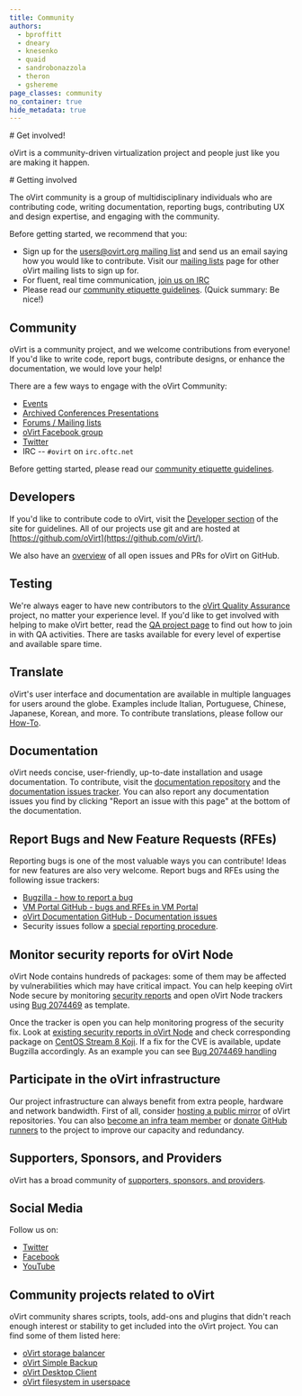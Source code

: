 ```yaml
---
title: Community
authors:
  - bproffitt
  - dneary
  - knesenko
  - quaid
  - sandrobonazzola
  - theron
  - gshereme
page_classes: community
no_container: true
hide_metadata: true
---
```


<section class="community_head">
# Get involved!

oVirt is a community-driven virtualization project and people just like you are making it happen.
</section>

<section class="container">
# Getting involved

The oVirt community is a group of multidisciplinary individuals who are contributing code, writing documentation, reporting bugs, contributing UX and design expertise, and engaging with the community.

Before getting started, we recommend that you:

* Sign up for the [users@ovirt.org mailing list](/community/users-list.html) and send us an email saying how you would like to contribute. Visit our [mailing lists](/community/about/mailing-lists.html) page for other oVirt mailing lists to sign up for.
* For fluent, real time communication, [join us on IRC](/community/about/contact.html#irc)
* Please read our [community etiquette guidelines](/community/about/community-guidelines.html). (Quick summary: Be nice!)


# Community

oVirt is a community project, and we welcome contributions from everyone! If you'd like to write code, report bugs, contribute designs, or enhance the documentation, we would love your help!

There are a few ways to engage with the oVirt Community:

* [Events](/events/)
* [Archived Conferences Presentations](archived_conferences_presentations.html)
* [Forums / Mailing lists](https://lists.ovirt.org/archives/)
* [oVirt Facebook group](https://www.facebook.com/groups/ovirt.openvirtualization/)
* [Twitter](https://twitter.com/ovirt)
* IRC -- `#ovirt` on `irc.oftc.net`

Before getting started, please read our [community etiquette guidelines](/community/about/community-guidelines.html).

## Developers

If you'd like to contribute code to oVirt, visit the [Developer section](/develop/) of the site for guidelines.
All of our projects use git and are hosted at [https://github.com/oVirt](https://github.com/oVirt/).

We also have an [overview](https://github.com/oVirt/ovirt-site/blob/dashpanel/dashpanel-ovirt.md) of all open issues and PRs for oVirt on GitHub.

## Testing

We're always eager to have new contributors to the [oVirt Quality Assurance](/develop/qa/index.html) project, no matter your experience level.
If you'd like to get involved with helping to make oVirt better, read the [QA project page](/develop/qa/index.html) to find out how to join in with QA activities.
There are tasks available for every level of expertise and available spare time.

## Translate

oVirt's user interface and documentation are available in multiple languages for users around the globe.
Examples include Italian, Portuguese, Chinese, Japanese, Korean, and more.
To contribute translations, please follow our [How-To](/develop/localization.html).

## Documentation

oVirt needs concise, user-friendly, up-to-date installation and usage documentation. To contribute, visit the [documentation repository](https://github.com/oVirt/ovirt-site/tree/master/source/documentation) and the [documentation issues tracker](https://github.com/oVirt/ovirt-site/issues?q=is%3Aissue+is%3Aopen+label%3Adocumentation). You can also report any documentation issues you find by clicking "Report an issue with this page" at the bottom of the documentation.

## Report Bugs and New Feature Requests (RFEs)

Reporting bugs is one of the most valuable ways you can contribute! Ideas for new features are also very welcome. Report bugs and RFEs using the following issue trackers:

* [Bugzilla - how to report a bug](/community/report-a-bug.html)
* [VM Portal GitHub - bugs and RFEs in VM Portal](https://github.com/oVirt/ovirt-web-ui/issues)
* [oVirt Documentation GitHub - Documentation issues](https://github.com/oVirt/ovirt-site/issues?q=is%3Aissue+is%3Aopen+label%3Adocumentation)
* Security issues follow a [special reporting procedure](/community/security.html).

## Monitor security reports for oVirt Node

oVirt Node contains hundreds of packages: some of them may be affected by vulnerabilities which may have critical impact.
You can help keeping oVirt Node secure by monitoring [security reports](https://bugzilla.redhat.com/buglist.cgi?quicksearch=product%3A%22security%20response%22)
and open oVirt Node trackers using [Bug 2074469](https://bugzilla.redhat.com/show_bug.cgi?id=2074469) as template.

Once the tracker is open you can help monitoring progress of the security fix.
Look at [existing security reports in oVirt Node](https://bugzilla.redhat.com/buglist.cgi?quicksearch=product%3Aovirt-node%20keyword%3Asecurity)
and check corresponding package on [CentOS Stream 8 Koji](https://koji.mbox.centos.org/koji/packages).
If a fix for the CVE is available, update Bugzilla accordingly. As an example you can see [Bug 2074469 handling](https://bugzilla.redhat.com/show_bug.cgi?id=2074469#c1)

## Participate in the oVirt infrastructure

Our project infrastructure can always benefit from extra people, hardware and network bandwidth.
First of all, consider [hosting a public mirror](/community/get-involved/repository-mirrors.html) of oVirt repositories.
You can also [become an infra team member](/community/becoming-an-infrastructure-team-member.html) or [donate GitHub runners](https://docs.github.com/en/actions/hosting-your-own-runners/about-self-hosted-runners) to the project to improve our capacity and redundancy.

## Supporters, Sponsors, and Providers

oVirt has a broad community of [supporters, sponsors, and providers](/community/user-stories/users-and-providers.html).

## Social Media

Follow us on:

* [Twitter](https://twitter.com/ovirt)
* [Facebook](https://www.facebook.com/groups/ovirt.openvirtualization/)
* [YouTube](http://www.youtube.com/user/ovirtproject)

## Community projects related to oVirt

oVirt community shares scripts, tools, add-ons and plugins that didn't reach enough interest or stability
to get included into the oVirt project.
You can find some of them listed here:

 * [oVirt storage balancer](https://github.com/nkovacne/ovirt-storage-balancer)
 * [oVirt Simple Backup](https://github.com/zipurman/oVIRT_Simple_Backup)
 * [oVirt Desktop Client](https://github.com/nkovacne/ovirt-desktop-client)
 * [oVirt filesystem in userspace](https://github.com/yuvalturg/ovirtfs)
</section>
